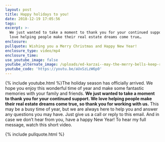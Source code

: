 ```yaml
---
layout: post
title: Happy holidays to you!
date: 2018-12-19 17:05:56
tags:
excerpt: >-
  We just wanted to take a moment to thank you for your continued support. We
  love helping people make their real estate dreams come true…
enclosure:
pullquote: Wishing you a Merry Christmas and Happy New Year!
enclosure_type: video/mp4
enclosure_time:
use_youtube_image: false
youtube_alternate_image: /uploads/ed-karzai--may-the-merry-bells-keep-ringing-youtube.jpg
youtube_code: 'https://youtu.be/aUxSzLzW6p0'
---
```


{% include youtube.html %}The holiday season has officially arrived. We hope you enjoy this wonderful time of year and make some fantastic memories with your family and friends. **We just wanted to take a moment to thank you for your continued support. We love helping people make their real estate dreams come true, so thank you for working with us.** This may be a busy time of year, but we are always here to help you and answer any questions you may have. Just give us a call or reply to this email. And in case we don’t hear from you, have a happy New Year! To hear my full message, watch this short video.

{% include pullquote.html %}